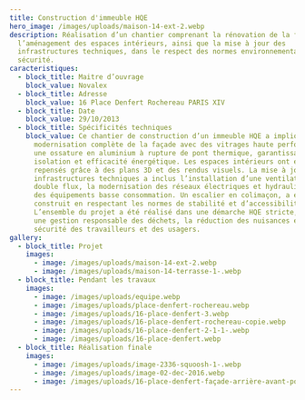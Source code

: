 ```yaml
---
title: Construction d'immeuble HQE
hero_image: /images/uploads/maison-14-ext-2.webp
description: Réalisation d’un chantier comprenant la rénovation de la façade,
  l’aménagement des espaces intérieurs, ainsi que la mise à jour des
  infrastructures techniques, dans le respect des normes environnementales et de
  sécurité.
caracteristiques:
  - block_title: Maitre d’ouvrage
    block_value: Novalex
  - block_title: Adresse
    block_value: 16 Place Denfert Rochereau PARIS XIV
  - block_title: Date
    block_value: 29/10/2013
  - block_title: Spécificités techniques
    block_value: Ce chantier de construction d’un immeuble HQE a impliqué la
      modernisation complète de la façade avec des vitrages haute performance et
      une ossature en aluminium à rupture de pont thermique, garantissant
      isolation et efficacité énergétique. Les espaces intérieurs ont été
      repensés grâce à des plans 3D et des rendus visuels. La mise à jour des
      infrastructures techniques a inclus l’installation d’une ventilation
      double flux, la modernisation des réseaux électriques et hydrauliques avec
      des équipements basse consommation. Un escalier en colimaçon, a été
      construit en respectant les normes de stabilité et d’accessibilité.
      L’ensemble du projet a été réalisé dans une démarche HQE stricte, assurant
      une gestion responsable des déchets, la réduction des nuisances et la
      sécurité des travailleurs et des usagers.
gallery:
  - block_title: Projet
    images:
      - image: /images/uploads/maison-14-ext-2.webp
      - image: /images/uploads/maison-14-terrasse-1-.webp
  - block_title: Pendant les travaux
    images:
      - image: /images/uploads/equipe.webp
      - image: /images/uploads/place-denfert-rochereau.webp
      - image: /images/uploads/16-place-denfert-3.webp
      - image: /images/uploads/16-place-denfert-rochereau-copie.webp
      - image: /images/uploads/16-place-denfert-2-1-1-.webp
      - image: /images/uploads/16-place-denfert.webp
  - block_title: Réalisation finale
    images:
      - image: /images/uploads/image-2336-squoosh-1-.webp
      - image: /images/uploads/image-02-dec-2016.webp
      - image: /images/uploads/16-place-denfert-façade-arrière-avant-pose-persienne-.webp
---
```

